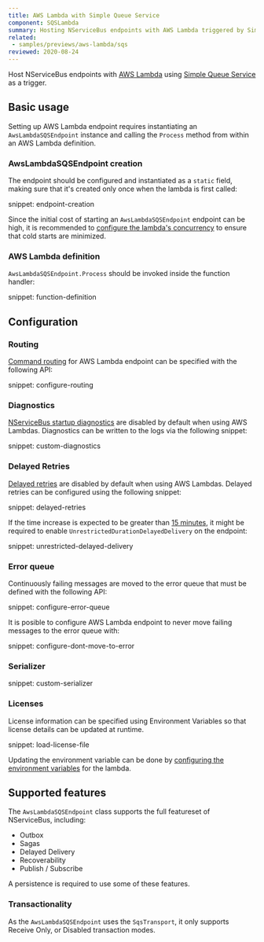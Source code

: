 ```yaml
---
title: AWS Lambda with Simple Queue Service
component: SQSLambda
summary: Hosting NServiceBus endpoints with AWS Lambda triggered by Simple Queue Service
related:
 - samples/previews/aws-lambda/sqs
reviewed: 2020-08-24
---
```


Host NServiceBus endpoints with [AWS Lambda](https://aws.amazon.com/lambda/) using [Simple Queue Service](https://aws.amazon.com/sqs/) as a trigger.

## Basic usage

Setting up AWS Lambda endpoint requires instantiating an `AwsLambdaSQSEndpoint` instance and calling the `Process` method from within an AWS Lambda definition.

### AwsLambdaSQSEndpoint creation

The endpoint should be configured and instantiated as a `static` field, making sure that it's created only once when the lambda is first called:

snippet: endpoint-creation

Since the initial cost of starting an `AwsLambdaSQSEndpoint` endpoint can be high, it is recommended to [configure the lambda's concurrency](https://docs.aws.amazon.com/lambda/latest/dg/configuration-concurrency.html) to ensure that cold starts are minimized.

### AWS Lambda definition

`AwsLambdaSQSEndpoint.Process` should be invoked inside the function handler:

snippet: function-definition

## Configuration

### Routing

[Command routing](/nservicebus/messaging/routing.md#command-routing) for AWS Lambda endpoint can be specified with the following API: 

snippet: configure-routing

### Diagnostics

[NServiceBus startup diagnostics](/nservicebus/hosting/startup-diagnostics.md) are disabled by default when using AWS Lambdas. Diagnostics can be written to the logs via the following snippet:

snippet: custom-diagnostics

### Delayed Retries

[Delayed retries](/nservicebus/recoverability/configure-delayed-retries.md) are disabled by default when using AWS Lambdas. Delayed retries can be configured using the following snippet:

snippet: delayed-retries

If the time increase is expected to be greater than [15 minutes](/transports/sqs/delayed-delivery.md#enable-unrestricted-delayed-delivery), it might be required to enable `UnrestrictedDurationDelayedDelivery` on the endpoint:

snippet: unrestricted-delayed-delivery

### Error queue

Continuously failing messages are moved to the error queue that must be defined with the following API:

snippet: configure-error-queue

It is posible to configure AWS Lambda endpoint to never move failing messages to the error queue with:

snippet: configure-dont-move-to-error

### Serializer

snippet: custom-serializer

### Licenses

License information can be specified using Environment Variables so that license details can be updated at runtime.

snippet: load-license-file

Updating the environment variable can be done by [configuring the environment variables](https://docs.aws.amazon.com/lambda/latest/dg/configuration-envvars.html) for the lambda.

## Supported features

The `AwsLambdaSQSEndpoint` class supports the full featureset of NServiceBus, including:

* Outbox
* Sagas
* Delayed Delivery
* Recoverability
* Publish / Subscribe

A persistence is required to use some of these features.

### Transactionality

As the `AwsLambdaSQSEndpoint` uses the `SqsTransport`, it only supports Receive Only, or Disabled transaction modes.
